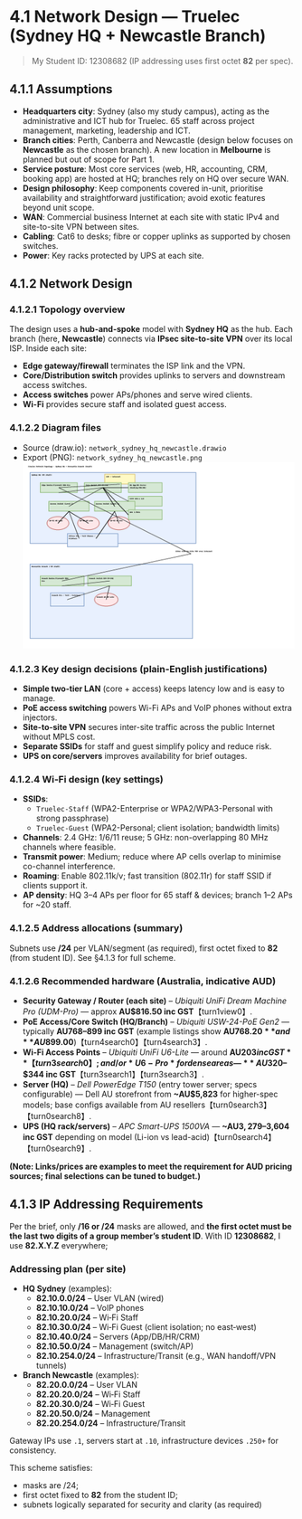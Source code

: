 # 4.1 Network Design — Truelec (Sydney HQ + Newcastle Branch)

> My Student ID: 12308682 (IP addressing uses first octet **82** per spec).


## 4.1.1 Assumptions
- **Headquarters city**: Sydney (also my study campus), acting as the administrative and ICT hub for Truelec. 65 staff across project management, marketing, leadership and ICT.
- **Branch cities**: Perth, Canberra and Newcastle (design below focuses on **Newcastle** as the chosen branch). A new location in **Melbourne** is planned but out of scope for Part 1.
- **Service posture**: Most core services (web, HR, accounting, CRM, booking app) are hosted at HQ; branches rely on HQ over secure WAN.
- **Design philosophy**: Keep components covered in-unit, prioritise availability and straightforward justification; avoid exotic features beyond unit scope.
- **WAN**: Commercial business Internet at each site with static IPv4 and site-to-site VPN between sites.
- **Cabling**: Cat6 to desks; fibre or copper uplinks as supported by chosen switches.
- **Power**: Key racks protected by UPS at each site.


## 4.1.2 Network Design

### 4.1.2.1 Topology overview
The design uses a **hub-and-spoke** model with **Sydney HQ** as the hub. Each branch (here, **Newcastle**) connects via **IPsec site-to-site VPN** over its local ISP. Inside each site:

- **Edge gateway/firewall** terminates the ISP link and the VPN.
- **Core/Distribution switch** provides uplinks to servers and downstream access switches.
- **Access switches** power APs/phones and serve wired clients.
- **Wi-Fi** provides secure staff and isolated guest access.

### 4.1.2.2 Diagram files
- Source (draw.io): `network_sydney_hq_newcastle.drawio`
- Export (PNG): `network_sydney_hq_newcastle.png`
![Network Design (Sydney HQ + Newcastle Branch)](images/network_sydney_hq_newcastle.png)

### 4.1.2.3 Key design decisions (plain-English justifications)
- **Simple two-tier LAN** (core + access) keeps latency low and is easy to manage.
- **PoE access switching** powers Wi-Fi APs and VoIP phones without extra injectors.
- **Site-to-site VPN** secures inter-site traffic across the public Internet without MPLS cost.
- **Separate SSIDs** for staff and guest simplify policy and reduce risk.
- **UPS on core/servers** improves availability for brief outages.

### 4.1.2.4 Wi‑Fi design (key settings)
- **SSIDs**:  
  - `Truelec-Staff` (WPA2-Enterprise or WPA2/WPA3-Personal with strong passphrase)  
  - `Truelec-Guest` (WPA2-Personal; client isolation; bandwidth limits)
- **Channels**: 2.4 GHz: 1/6/11 reuse; 5 GHz: non-overlapping 80 MHz channels where feasible.
- **Transmit power**: Medium; reduce where AP cells overlap to minimise co-channel interference.
- **Roaming**: Enable 802.11k/v; fast transition (802.11r) for staff SSID if clients support it.
- **AP density**: HQ 3–4 APs per floor for 65 staff & devices; branch 1–2 APs for ~20 staff.

### 4.1.2.5 Address allocations (summary)
Subnets use **/24** per VLAN/segment (as required), first octet fixed to **82** (from student ID). See §4.1.3 for full scheme.

### 4.1.2.6 Recommended hardware (Australia, indicative AUD)
- **Security Gateway / Router (each site)** – *Ubiquiti UniFi Dream Machine Pro (UDM-Pro)* — approx **AU$816.50 inc GST**【turn1view0】.  
- **PoE Access/Core Switch (HQ/Branch)** – *Ubiquiti USW-24-PoE Gen2* — typically **AU$768–$899 inc GST** (example listings show **AU$768.20** and **AU$899.00**)【turn4search0】【turn4search3】.
- **Wi‑Fi Access Points** – *Ubiquiti UniFi U6-Lite* — around **AU$203 inc GST**【turn3search0】; and/or *U6-Pro* for dense areas — **~AU$320–$344 inc GST**【turn3search1】【turn3search3】.
- **Server (HQ)** – *Dell PowerEdge T150* (entry tower server; specs configurable) — Dell AU storefront from **~AU$5,823** for higher-spec models; base configs available from AU resellers【turn0search3】【turn0search8】.
- **UPS (HQ rack/servers)** – *APC Smart-UPS 1500VA* — **~AU$3,279–$3,604 inc GST** depending on model (Li-ion vs lead-acid)【turn0search4】【turn0search9】.

**(Note: Links/prices are examples to meet the requirement for AUD pricing sources; final selections can be tuned to budget.)**


## 4.1.3 IP Addressing Requirements

Per the brief, only **/16 or /24** masks are allowed, and **the first octet must be the last two digits of a group member’s student ID**. With ID **12308682**, I use **82.X.Y.Z** everywhere;

### Addressing plan (per site)
- **HQ Sydney** (examples):  
  - **82.10.0.0/24** – User VLAN (wired)  
  - **82.10.10.0/24** – VoIP phones  
  - **82.10.20.0/24** – Wi‑Fi Staff  
  - **82.10.30.0/24** – Wi‑Fi Guest (client isolation; no east‑west)  
  - **82.10.40.0/24** – Servers (App/DB/HR/CRM)  
  - **82.10.50.0/24** – Management (switch/AP)  
  - **82.10.254.0/24** – Infrastructure/Transit (e.g., WAN handoff/VPN tunnels)
- **Branch Newcastle** (examples):  
  - **82.20.0.0/24** – User VLAN  
  - **82.20.20.0/24** – Wi‑Fi Staff  
  - **82.20.30.0/24** – Wi‑Fi Guest  
  - **82.20.50.0/24** – Management  
  - **82.20.254.0/24** – Infrastructure/Transit

Gateway IPs use `.1`, servers start at `.10`, infrastructure devices `.250+` for consistency.

This scheme satisfies:  
- masks are /24;  
- first octet fixed to **82** from the student ID;  
- subnets logically separated for security and clarity (as required)

